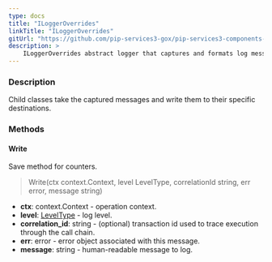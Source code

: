 ```yaml
---
type: docs
title: "ILoggerOverrides"
linkTitle: "ILoggerOverrides"
gitUrl: "https://github.com/pip-services3-gox/pip-services3-components-gox"
description: >
    ILoggerOverrides abstract logger that captures and formats log messages.
---
```


### Description

Child classes take the captured messages and write them to their specific destinations.

### Methods

#### Write
Save method for counters.

> Write(ctx context.Context, level LevelType, correlationId string, err error, message string)

- **ctx**: context.Context - operation context.
- **level**: [LevelType](../log_level) - log level.
- **correlation_id**: string - (optional) transaction id used to trace execution through the call chain.
- **err**: error - error object associated with this message.
- **message**: string - human-readable message to log.
